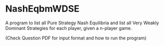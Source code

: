 # NashEqbmWDSE
A program to list all Pure Strategy Nash Equilibria and list all Very Weakly Dominant Strategies for each player, given a n-player game.

(Check Question PDF for input format and how to run the program)
